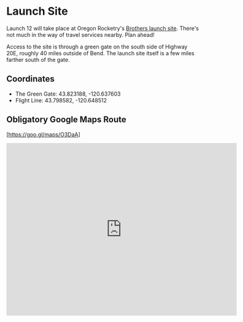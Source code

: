 # Launch Site

Launch 12 will take place at Oregon Rocketry's [Brothers launch
site](http://www.oregonrocketry.com/?page_id=78).  There's not much in
the way of travel services nearby.  Plan ahead!

Access to the site is through a green gate on the south side of
Highway 20E, roughly 40 miles outside of Bend.  The launch site itself
is a few miles farther south of the gate.


## Coordinates

* The Green Gate: 43.823188, -120.637603
* Flight Line: 43.798582, -120.648512


## Obligatory Google Maps Route

[https://goo.gl/maps/O3DaA]

<iframe src="https://www.google.com/maps/embed?pb=!1m25!1m8!1m3!1d23032.20445109259!2d-120.6449062148193!3d43.81382930149676!3m2!1i1024!2i768!4f13.1!4m14!1i0!3e0!4m5!1s0x54b8c0ffa5d3d251%3A0x1088e7acc720d1b4!2sBend%2C+OR!3m2!1d44.0581728!2d-121.31530959999999!4m5!1s0x0%3A0x0!2s43.79858%2C-120.6485!3m2!1d43.79858!2d-120.6485!5e0!3m2!1sen!2sus!4v1410322798183" width="600" height="450" frameborder="0" style="border:0"></iframe>
